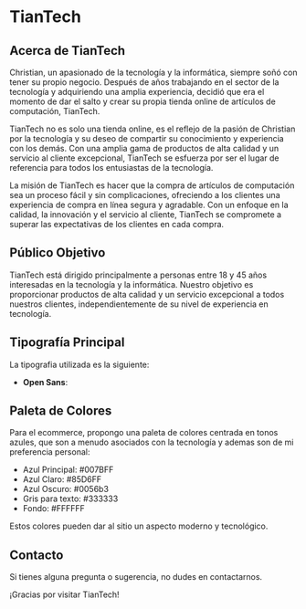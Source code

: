 # TianTech

## Acerca de TianTech

Christian, un apasionado de la tecnología y la informática, siempre soñó con tener su propio negocio. Después de años trabajando en el sector de la tecnología y adquiriendo una amplia experiencia, decidió que era el momento de dar el salto y crear su propia tienda online de artículos de computación, TianTech.

TianTech no es solo una tienda online, es el reflejo de la pasión de Christian por la tecnología y su deseo de compartir su conocimiento y experiencia con los demás. Con una amplia gama de productos de alta calidad y un servicio al cliente excepcional, TianTech se esfuerza por ser el lugar de referencia para todos los entusiastas de la tecnología.

La misión de TianTech es hacer que la compra de artículos de computación sea un proceso fácil y sin complicaciones, ofreciendo a los clientes una experiencia de compra en línea segura y agradable. Con un enfoque en la calidad, la innovación y el servicio al cliente, TianTech se compromete a superar las expectativas de los clientes en cada compra.

## Público Objetivo

TianTech está dirigido principalmente a personas entre 18 y 45 años interesadas en la tecnología y la informática. Nuestro objetivo es proporcionar productos de alta calidad y un servicio excepcional a todos nuestros clientes, independientemente de su nivel de experiencia en tecnología.

## Tipografía Principal

La tipografia utilizada es la siguiente:

- **Open Sans**: 

## Paleta de Colores

Para el ecommerce, propongo una paleta de colores centrada en tonos azules, que son a menudo asociados con la tecnología y ademas son de mi preferencia personal:

- Azul Principal: #007BFF
- Azul Claro: #85D6FF
- Azul Oscuro: #0056b3
- Gris para texto: #333333
- Fondo: #FFFFFF

Estos colores pueden dar al sitio un aspecto moderno y tecnológico.

## Contacto

Si tienes alguna pregunta o sugerencia, no dudes en contactarnos.

¡Gracias por visitar TianTech!